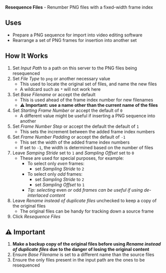 **Resequence Files** - Renumber PNG files with a fixed-width frame index

## Uses
- Prepare a PNG sequence for import into video editing software
- Rearrange a set of PNG frames for insertion into another set

## How It Works
1. Set _Input Path_ to a path on this server to the PNG files being resequenced
1. Set _File Type_ to `png` or another necessary value
    - This used to locate the original set of files, and name the new files
    - A wildcard such as `*` will not work here
1. Set _Base Filename_ or accept the default
    - This is used ahead of the frame index number for new filenames
    - **⚠️ Important: use a name other than the current name of the files**
1. Set _Starting Frame Number_ or accept the default of `0`
    - A different value might be useful if inserting a PNG sequence into another
1. Set _Frame Number Step_ or accept the default the default of `1`
    - This sets the increment between the added frame index numbers
1. Set _Frame Number Padding_ or accept the default of `-1`
    - This set the width of the added frame index numbers
    - If set to `-1`, the width is determined based on the number of files
1. Leave _Samping Stride_ set to `1` and _Sampling Offset_ set to `0`
    - These are used for special purposes, for example:
        - To select only _even_ frames:
            - set _Sampling Stride_ to `2`
        - To select only _odd_ frames:
            - set _Sampling Stride_ to `2`
            - set _Sampling Offset_ to `1`
        - _Tip: selecting_ even _or_ odd _frames can be useful if using de-interlaced content_
1. Leave _Rename instead of duplicate files_ unchecked to keep a copy of the original files
    - The original files can be handy for tracking down a source frame
1. Click _Resequence Files_

## ⚠️ Important
1.  **Make a backup copy of the original files before using _Rename instead of duplicate files_ due to the danger of losing the original content**
1. Ensure _Base Filename_ is set to a different name than the source files
1. Ensure the only files present in the input path are the ones to be resequenced
